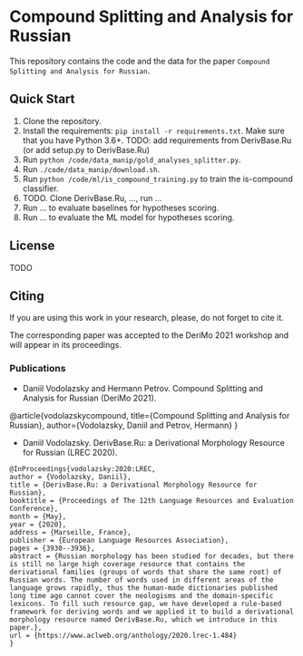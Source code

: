 # Compound Splitting and Analysis for Russian

This repository contains the code and the data for the paper `Compound Splitting and Analysis for Russian`.

## Quick Start

1. Clone the repository.
2. Install the requirements: ```pip install -r requirements.txt```.
Make sure that you have Python 3.6+.
   TODO: add requirements from DerivBase.Ru (or add setup.py to DerivBase.Ru)
3. Run ```python /code/data_manip/gold_analyses_splitter.py```.
4. Run ```./code/data_manip/download.sh```.
5. Run ```python /code/ml/is_compound_training.py``` to train the is-compound 
   classifier.
6. TODO. Clone DerivBase.Ru, ..., run ...
7. Run ... to evaluate baselines for hypotheses scoring.
8. Run ... to evaluate the ML model for hypotheses scoring.

## License

TODO

## Citing
If you are using this work in your research, please, do not forget to cite it.

The corresponding paper was accepted to the DeriMo 2021 workshop and will appear in its proceedings.

### Publications

- Daniil Vodolazsky and Hermann Petrov. Compound Splitting and Analysis for Russian (DeriMo 2021).

@article{vodolazskycompound,
  title={Compound Splitting and Analysis for Russian},
  author={Vodolazsky, Daniil and Petrov, Hermann}
}

- Daniil Vodolazsky. DerivBase.Ru: a Derivational Morphology Resource for Russian (LREC 2020).

```
@InProceedings{vodolazsky:2020:LREC,
author = {Vodolazsky, Daniil},
title = {DerivBase.Ru: a Derivational Morphology Resource for Russian},
booktitle = {Proceedings of The 12th Language Resources and Evaluation Conference},
month = {May},
year = {2020},
address = {Marseille, France},
publisher = {European Language Resources Association},
pages = {3930--3936},
abstract = {Russian morphology has been studied for decades, but there is still no large high coverage resource that contains the derivational families (groups of words that share the same root) of Russian words. The number of words used in different areas of the language grows rapidly, thus the human-made dictionaries published long time ago cannot cover the neologisms and the domain-specific lexicons. To fill such resource gap, we have developed a rule-based framework for deriving words and we applied it to build a derivational morphology resource named DerivBase.Ru, which we introduce in this paper.},
url = {https://www.aclweb.org/anthology/2020.lrec-1.484}
}
```